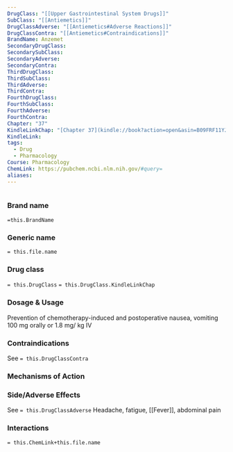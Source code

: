 ```yaml
---
DrugClass: "[[Upper Gastrointestinal System Drugs]]"
SubClass: "[[Antiemetics]]"
DrugClassAdverse: "[[Antiemetics#Adverse Reactions]]"
DrugClassContra: "[[Antiemetics#Contraindications]]"
BrandName: Anzemet
SecondaryDrugClass: 
SecondarySubClass: 
SecondaryAdverse: 
SecondaryContra: 
ThirdDrugClass: 
ThirdSubClass: 
ThirdAdverse: 
ThirdContra: 
FourthDrugClass: 
FourthSubClass: 
FourthAdverse: 
FourthContra: 
Chapter: "37"
KindleLinkChap: "[Chapter 37](kindle://book?action=open&asin=B09FRF11YJ&location=20599)"
KindleLink: 
tags:
  - Drug
  - Pharmacology
Course: Pharmacology
ChemLink: https://pubchem.ncbi.nlm.nih.gov/#query=
aliases:
---
```

```smiles

```

### Brand name
`=this.BrandName`

### Generic name
`= this.file.name`

### Drug class 
`= this.DrugClass`
	`= this.DrugClass.KindleLinkChap`

### Dosage & Usage
Prevention of chemotherapy-induced and postoperative nausea, vomiting
100 mg orally or 1.8 mg/ kg IV

### Contraindications
See `= this.DrugClassContra`

### Mechanisms of Action


### Side/Adverse Effects
See `= this.DrugClassAdverse`
Headache, fatigue, [[Fever]], abdominal pain

### Interactions

`= this.ChemLink+this.file.name`

